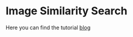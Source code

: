 # Image Similarity Search

Here you can find the tutorial [blog](https://upstash.com/blog/image-similarity-search)
